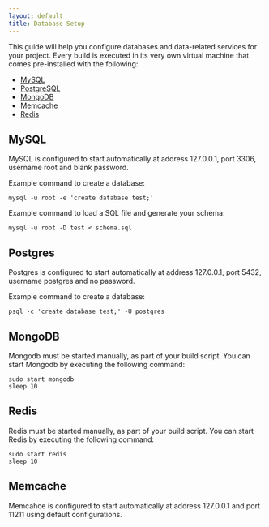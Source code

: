 ```yaml
---
layout: default
title: Database Setup
---
```

This guide will help you configure databases and data-related services for
your project. Every build is executed in its very own virtual machine that
comes pre-installed with the following:

* [MySQL](#mysql)
* [PostgreSQL](#postgres)
* [MongoDB](#mongodb)
* [Memcache](#memcache)
* [Redis](#redis)

## <a name="mysql"></a> MySQL

MySQL is configured to start automatically at address 127.0.0.1, port 3306,
username root and blank password.

Example command to create a database:

```
mysql -u root -e 'create database test;'
```

Example command to load a SQL file and generate your schema:

```
mysql -u root -D test < schema.sql
```

## <a name="postgres"></a> Postgres

Postgres is configured to start automatically at address 127.0.0.1, port 5432,
username postgres and no password.

Example command to create a database:

```
psql -c 'create database test;' -U postgres
```

## <a name="mongodb"></a> MongoDB

Mongodb must be started manually, as part of your build script. You can
start Mongodb by executing the following command:

```
sudo start mongodb
sleep 10
```

## <a name="redis"></a> Redis

Redis must be started manually, as part of your build script. You can
start Redis by executing the following command:

```
sudo start redis
sleep 10
```

## <a name="memcache"></a> Memcache

Memcahce is configured to start automatically at address 127.0.0.1 and
port 11211 using default configurations.

